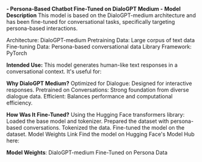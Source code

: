 **-                                                                         Persona-Based Chatbot Fine-Tuned on DialoGPT Medium                                                                                   -**
**Model Description**
This model is based on the DialoGPT-medium architecture and has been fine-tuned for conversational tasks, specifically targeting persona-based interactions.

Architecture: DialoGPT-medium
Pretraining Data: Large corpus of text data
Fine-tuning Data: Persona-based conversational data
Library Framework: PyTorch

**Intended Use:**
This model generates human-like text responses in a conversational context. It's useful for:

**Why DialoGPT Medium?**
Optimized for Dialogue: Designed for interactive responses.
Pretrained on Conversations: Strong foundation from diverse dialogue data.
Efficient: Balances performance and computational efficiency.

**How Was It Fine-Tuned?**
Using the Hugging Face transformers library:
Loaded the base model and tokenizer.
Prepared the dataset with persona-based conversations.
Tokenized the data.
Fine-tuned the model on the dataset.
Model Weights Link
Find the model on Hugging Face's Model Hub here:

**Model Weights**: DialoGPT-medium Fine-Tuned on Persona Data
